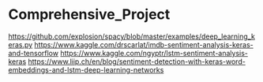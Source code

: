# Comprehensive_Project

https://github.com/explosion/spacy/blob/master/examples/deep_learning_keras.py
https://www.kaggle.com/drscarlat/imdb-sentiment-analysis-keras-and-tensorflow
https://www.kaggle.com/ngyptr/lstm-sentiment-analysis-keras
https://www.liip.ch/en/blog/sentiment-detection-with-keras-word-embeddings-and-lstm-deep-learning-networks
